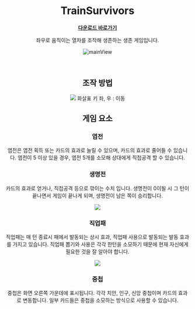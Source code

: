 <div align="center">

# TrainSurvivors

[**다운로드 바로가기**](https://drive.google.com/file/d/1Y9k39UzPSzhdsM7bOCrZ4aeAIzaYwtBg/view?usp=sharing)

좌우로 움직이는 열차를 조작해 생존하는 생존 게임입니다.

![mainView](Assets/02.Sprite/SungWon/MainScene/Main_Background-002.png)


</br>

## 조작 방법

<img src="ForReadMe/GameRule1.png">
화살표 키 좌, 우 : 이동

## 게임 요소


### 엽전
엽전은 엽전 획득 또는 카드의 효과로 늘릴 수 있으며, 카드의 효과로 줄어들 수 있습니다.
엽전이 5 이상 있을 경우, 엽전 5개를 소모해 상대에게 직접공격 할 수 있습니다.

### 생명전
카드의 효과로 얻거나, 직접공격 등으로 깎이는 수치 입니다.
생명전이 0이될 시 그 턴이 끝나면서 게임이 끝나게 되며, 생명전이 남은 쪽이 승리합니다.

<img src="ForReadMe/스크린샷 2024-08-21 001708.png">

### 직업패
직업패는 매 턴 종료시 패에서 발동되는 상시 효과, 직업패 사용으로 발동되는 발동 효과를 가지고 있습니다.
직업패 뽑기와 사용은 각각 한턴을 소모하기 때문에 현재 자신에게 필요한 것을 잘 알아야 합니다.

<img src="ForReadMe/스크린샷 2024-08-21 001724.png">

### 중첩
중첩은 화면 오른쪽 가운데에 표시됩니다.
각각 치안, 인구, 신앙 중첩이며 카드의 효과로 변동합니다.
일부 카드들은 중첩을 소모하는 방식으로 사용할 수 있습니다.

</br>
